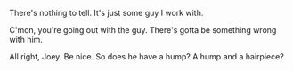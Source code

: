 There's nothing to tell. It's just some guy I work with.

C'mon, you're going out with the guy. There's gotta be something wrong with him.

All right, Joey. Be nice. So does he have a hump? A hump and a hairpiece?
